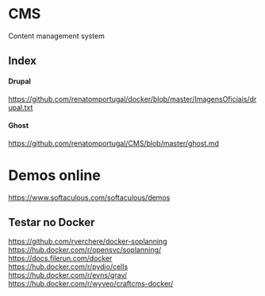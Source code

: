 # CMS
Content management system<br>

## Index
#### Drupal
https://github.com/renatomportugal/docker/blob/master/ImagensOficiais/drupal.txt<br>

#### Ghost
https://github.com/renatomportugal/CMS/blob/master/ghost.md<br>

# Demos online
https://www.softaculous.com/softaculous/demos<br>

## Testar no Docker
https://github.com/rverchere/docker-soplanning<br>
https://hub.docker.com/r/opensvc/soplanning/<br>
https://docs.filerun.com/docker<br>
https://hub.docker.com/r/pydio/cells<br>
https://hub.docker.com/r/evns/grav/<br>
https://hub.docker.com/r/wyveo/craftcms-docker/<br>
<br>

